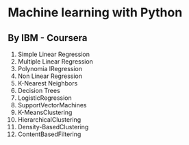 # Machine learning with Python

## By IBM - Coursera


1.  Simple Linear Regression
2.  Multiple Linear Regression
3.  Polynomia lRegression
4.  Non Linear Regression
5.  K-Nearest Neighbors
6.  Decision Trees
7.  LogisticRegression
8.  SupportVectorMachines
9.  K-MeansClustering
10. HierarchicalClustering
11. Density-BasedClustering
12. ContentBasedFiltering
